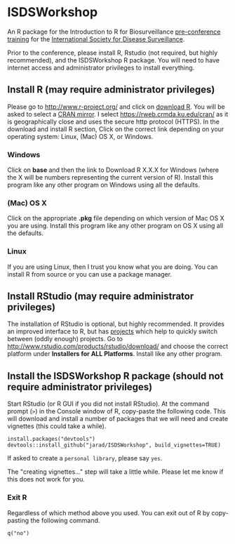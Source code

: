 ISDSWorkshop
============

An R package for the Introduction to R for Biosurveillance [pre-conference training](http://www.syndromic.org/annual-conference/2015-isds-conference/pre-conference-trainings) for the [International Society for Disease Surveillance](http://www.syndromic.org/).

Prior to the conference, please install R, Rstudio (not required, but highly recommended), and the ISDSWorkshop R package. 
You will need to have internet access and administrator privileges to install everything.

## Install R (may require administrator privileges)

Please go to <http://www.r-project.org/> and click on [download R](http://cran.r-project.org/mirrors.html). You will be asked to select a [CRAN mirror](http://cran.r-project.org/mirrors.html). I select <https://rweb.crmda.ku.edu/cran/> as it is geographically close and uses the secure http protocol (HTTPS). In the download and install R section, Click on the correct link depending on your operating system: Linux, (Mac) OS X, or Windows. 

### Windows

Click on **base** and then the link to Download R X.X.X for Windows (where the X will be numbers representing the current version of R). Install this program like any other program on Windows using all the defaults.

### (Mac) OS X

Click on the appropriate **.pkg** file depending on which version of Mac OS X you are using. Install this program like any other program on OS X using all the defaults. 

### Linux

If you are using Linux, then I trust you know what you are doing. You can install R from source or you can use a package manager. 

## Install RStudio (may require administrator privileges)

The installation of RStudio is optional, but highly recommended. 
It provides an improved interface to R, but has [projects](https://support.rstudio.com/hc/en-us/articles/200526207-Using-Projects) which help to quickly switch between (oddly enough) projects. 
Go to <http://www.rstudio.com/products/rstudio/download/> and choose the correct platform under **Installers for ALL Platforms**. 
Install like any other program. 


## Install the ISDSWorkshop R package (should not require administrator privileges)

Start RStudio (or R GUI if you did not install RStudio). 
At the command prompt (`>`) in the Console window of R, copy-paste the following code. This will download and install a number of packages that we will need and create vignettes (this could take a while). 

    install.packages("devtools")
    devtools::install_github("jarad/ISDSWorkshop", build_vignettes=TRUE)

If asked to create a `personal library`, please say `yes`. 

The "creating vignettes..." step will take a little while. Please let me know if this does not work for you. 


### Exit R

Regardless of which method above you used. You can exit out of R by copy-pasting the following command. 

    q("no")



